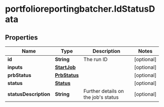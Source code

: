 # portfolioreportingbatcher.IdStatusData

## Properties

Name | Type | Description | Notes
------------ | ------------- | ------------- | -------------
**id** | **String** | The run ID | [optional] 
**inputs** | [**StartJob**](StartJob.md) |  | [optional] 
**prbStatus** | [**PrbStatus**](PrbStatus.md) |  | [optional] 
**status** | [**Status**](Status.md) |  | [optional] 
**statusDescription** | **String** | Further details on the job&#39;s status | [optional] 


